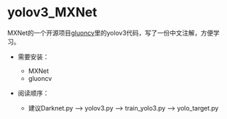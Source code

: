# yolov3_MXNet 
MXNet的一个开源项目<a href="https://github.com/dmlc/gluon-cv/">gluoncv</a>里的yolov3代码，写了一份中文注解，方便学习。

+ 需要安装：
  + MXNet
  + gluoncv 
 
+ 阅读顺序：
   + 建议Darknet.py --> yolov3.py --> train_yolo3.py --> yolo_target.py




         
